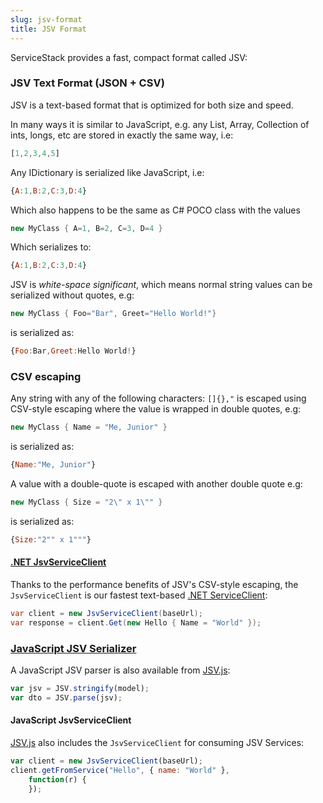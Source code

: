 ```yaml
---
slug: jsv-format
title: JSV Format
---
```


ServiceStack provides a fast, compact format called JSV:

### JSV Text Format (JSON + CSV)

JSV is a text-based format that is optimized for both size and speed.

In many ways it is similar to JavaScript, e.g. any List, Array, Collection of ints, longs, etc are stored in exactly the same way, i.e:

```js
[1,2,3,4,5]
```

Any IDictionary is serialized like JavaScript, i.e:

```js
{A:1,B:2,C:3,D:4}
```

Which also happens to be the same as C# POCO class with the values 

```csharp
new MyClass { A=1, B=2, C=3, D=4 }
```

Which serializes to:

```js
{A:1,B:2,C:3,D:4}
```

JSV is *white-space significant*, which means normal string values can be serialized without quotes, e.g: 

```csharp
new MyClass { Foo="Bar", Greet="Hello World!"}
```

is serialized as:

```js
{Foo:Bar,Greet:Hello World!}
```

### CSV escaping

Any string with any of the following characters: `[]{},"`
is escaped using CSV-style escaping where the value is wrapped in double quotes, e.g:

```csharp
new MyClass { Name = "Me, Junior" }
```

is serialized as:
	
```js
{Name:"Me, Junior"}
```

A value with a double-quote is escaped with another double quote e.g:

```csharp
new MyClass { Size = "2\" x 1\"" }
```

is serialized as:

```js
{Size:"2"" x 1"""}
```

#### [.NET JsvServiceClient](/csharp-client#httpwebrequest-service-clients)

Thanks to the performance benefits of JSV's CSV-style escaping, the `JsvServiceClient` 
is our fastest text-based [.NET ServiceClient](/csharp-client):

```csharp
var client = new JsvServiceClient(baseUrl);
var response = client.Get(new Hello { Name = "World" });
```

### [JavaScript JSV Serializer](https://github.com/ServiceStack/ServiceStack/blob/v5.4.1/lib/js/JSV.js)

A JavaScript JSV parser is also available from [JSV.js](https://github.com/ServiceStack/ServiceStack/blob/v5.4.1/lib/js/JSV.js):

```javascript
var jsv = JSV.stringify(model);
var dto = JSV.parse(jsv);
```

#### JavaScript JsvServiceClient

[JSV.js](https://github.com/ServiceStack/ServiceStack/blob/v5.4.1/lib/js/JSV.js#L464) also includes the `JsvServiceClient` for consuming JSV Services:

```javascript
var client = new JsvServiceClient(baseUrl);
client.getFromService("Hello", { name: "World" }, 
    function(r) {
    });
```

